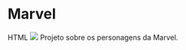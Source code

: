 # Marvel
HTML  <img src="../Marvel/projeto-marvel/assets/entrada marvel.gif">
Projeto sobre os personagens da Marvel.
